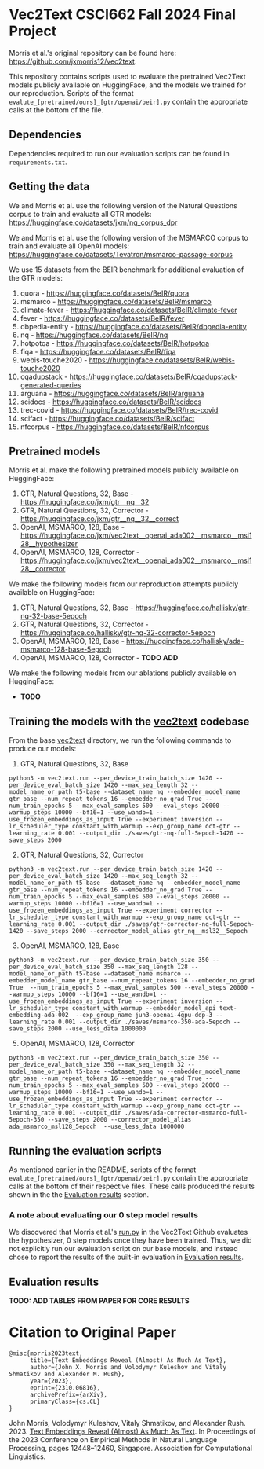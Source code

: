 # Vec2Text CSCI662 Fall 2024 Final Project

Morris et al.'s original repository can be found here: https://github.com/jxmorris12/vec2text.

This repository contains scripts used to evaluate the pretrained Vec2Text models publicly available on HuggingFace, and the models we trained for our reproduction.
Scripts of the format `evalute_[pretrained/ours]_[gtr/openai/beir].py` contain the appropriate calls at the bottom of the file. 

## Dependencies
Dependencies required to run our evaluation scripts can be found in `requirements.txt`.

## Getting the data
We and Morris et al. use the following version of the Natural Questions corpus to train and evaluate all GTR models: https://huggingface.co/datasets/jxm/nq_corpus_dpr

We and Morris et al. use the following version of the MSMARCO corpus to train and evaluate all OpenAI models: https://huggingface.co/datasets/Tevatron/msmarco-passage-corpus

We use 15 datasets from the BEIR benchmark for additional evaluation of the GTR models:

1. quora - https://huggingface.co/datasets/BeIR/quora
2. msmarco - https://huggingface.co/datasets/BeIR/msmarco
3. climate-fever - https://huggingface.co/datasets/BeIR/climate-fever
4. fever - https://huggingface.co/datasets/BeIR/fever
5. dbpedia-entity - https://huggingface.co/datasets/BeIR/dbpedia-entity
6. nq - https://huggingface.co/datasets/BeIR/nq
7. hotpotqa - https://huggingface.co/datasets/BeIR/hotpotqa
8. fiqa - https://huggingface.co/datasets/BeIR/fiqa
9. webis-touche2020 - https://huggingface.co/datasets/BeIR/webis-touche2020
10. cqadupstack - https://huggingface.co/datasets/BeIR/cqadupstack-generated-queries
11. arguana - https://huggingface.co/datasets/BeIR/arguana
12. scidocs - https://huggingface.co/datasets/BeIR/scidocs
13. trec-covid - https://huggingface.co/datasets/BeIR/trec-covid
14. scifact - https://huggingface.co/datasets/BeIR/scifact
15. nfcorpus - https://huggingface.co/datasets/BeIR/nfcorpus

## Pretrained models
Morris et al. make the following pretrained models publicly available on HuggingFace:

1. GTR, Natural Questions, 32, Base - https://huggingface.co/jxm/gtr__nq__32
2. GTR, Natural Questions, 32, Corrector - https://huggingface.co/jxm/gtr__nq__32__correct
3. OpenAI, MSMARCO, 128, Base - https://huggingface.co/jxm/vec2text__openai_ada002__msmarco__msl128__hypothesizer
4. OpenAI, MSMARCO, 128, Corrector - https://huggingface.co/jxm/vec2text__openai_ada002__msmarco__msl128__corrector

We make the following models from our reproduction attempts publicly available on HuggingFace:

1. GTR, Natural Questions, 32, Base - https://huggingface.co/hallisky/gtr-nq-32-base-5epoch
2. GTR, Natural Questions, 32, Corrector - https://huggingface.co/hallisky/gtr-nq-32-corrector-5epoch
3. OpenAI, MSMARCO, 128, Base - https://huggingface.co/hallisky/ada-msmarco-128-base-5epoch
4. OpenAI, MSMARCO, 128, Corrector - **TODO ADD**


We make the following models from our ablations publicly available on HuggingFace:

- **TODO**

## Training the models with the [vec2text](https://github.com/jxmorris12/vec2text/tree/master) codebase

From the base [vec2text](https://github.com/jxmorris12/vec2text/tree/master) directory, we run the following commands to produce our models:

1. GTR, Natural Questions, 32, Base
```
python3 -m vec2text.run --per_device_train_batch_size 1420 --per_device_eval_batch_size 1420 --max_seq_length 32 --model_name_or_path t5-base --dataset_name nq --embedder_model_name gtr_base --num_repeat_tokens 16 --embedder_no_grad True --num_train_epochs 5 --max_eval_samples 500 --eval_steps 20000 --warmup_steps 10000 --bf16=1 --use_wandb=1 --use_frozen_embeddings_as_input True --experiment inversion --lr_scheduler_type constant_with_warmup --exp_group_name oct-gtr --learning_rate 0.001 --output_dir ./saves/gtr-nq-full-5epoch-1420 --save_steps 2000
```

2. GTR, Natural Questions, 32, Corrector
```
python3 -m vec2text.run --per_device_train_batch_size 1420 --per_device_eval_batch_size 1420 --max_seq_length 32 --model_name_or_path t5-base --dataset_name nq --embedder_model_name gtr_base --num_repeat_tokens 16 --embedder_no_grad True --num_train_epochs 5 --max_eval_samples 500 --eval_steps 20000 --warmup_steps 10000 --bf16=1 --use_wandb=1 --use_frozen_embeddings_as_input True --experiment corrector --lr_scheduler_type constant_with_warmup --exp_group_name oct-gtr --learning_rate 0.001 --output_dir ./saves/gtr-corrector-nq-full-5epoch-1420 --save_steps 2000 --corrector_model_alias gtr_nq__msl32__5epoch
```

3. OpenAI, MSMARCO, 128, Base
```
python3 -m vec2text.run --per_device_train_batch_size 350 --per_device_eval_batch_size 350 --max_seq_length 128 --model_name_or_path t5-base --dataset_name msmarco --embedder_model_name gtr_base --num_repeat_tokens 16 --embedder_no_grad True  --num_train_epochs 5 --max_eval_samples 500 --eval_steps 20000 --warmup_steps 10000 --bf16=1 --use_wandb=1 --use_frozen_embeddings_as_input True --experiment inversion --lr_scheduler_type constant_with_warmup --embedder_model_api text-embedding-ada-002  --exp_group_name jun3-openai-4gpu-ddp-3 --learning_rate 0.001 --output_dir ./saves/msmarco-350-ada-5epoch --save_steps 2000 --use_less_data 1000000 
```

5. OpenAI, MSMARCO, 128, Corrector
```
python3 -m vec2text.run --per_device_train_batch_size 350 --per_device_eval_batch_size 350 --max_seq_length 32 --model_name_or_path t5-base --dataset_name nq --embedder_model_name gtr_base --num_repeat_tokens 16 --embedder_no_grad True --num_train_epochs 5 --max_eval_samples 500 --eval_steps 20000 --warmup_steps 10000 --bf16=1 --use_wandb=1 --use_frozen_embeddings_as_input True --experiment corrector --lr_scheduler_type constant_with_warmup --exp_group_name oct-gtr --learning_rate 0.001 --output_dir ./saves/ada-corrector-msmarco-full-5epoch-350 --save_steps 2000 --corrector_model_alias ada_msmarco_msl128_5epoch  --use_less_data 1000000 
```


## Running the evaluation scripts 

As mentioned earlier in the README, scripts of the format `evalute_[pretrained/ours]_[gtr/openai/beir].py` contain the appropriate calls at the bottom of their respective files. 
These calls produced the results shown in the the [Evaluation results](https://github.com/emilymweiss/vec2text_662_project/edit/main/README.md#evaluation-results) section. 


### A note about evaluating our 0 step model results 
We discovered that Morris et al.'s [run.py](https://github.com/jxmorris12/vec2text/blob/master/vec2text/run.py) in the Vec2Text Github evaluates the hypothesizer, 0 step models once they have been trained.
Thus, we did not explicitly run our evaluation script on our base models, and instead chose to report the results of the built-in evaluation in [Evaluation results](https://github.com/emilymweiss/vec2text_662_project/edit/main/README.md#evaluation-results). 

## Evaluation results 

**TODO: ADD TABLES FROM PAPER FOR CORE RESULTS**


# Citation to Original Paper
```
@misc{morris2023text,
      title={Text Embeddings Reveal (Almost) As Much As Text},
      author={John X. Morris and Volodymyr Kuleshov and Vitaly Shmatikov and Alexander M. Rush},
      year={2023},
      eprint={2310.06816},
      archivePrefix={arXiv},
      primaryClass={cs.CL}
}
```

John Morris, Volodymyr Kuleshov, Vitaly Shmatikov, and Alexander Rush. 2023. [Text Embeddings Reveal (Almost) As Much As Text](https://aclanthology.org/2023.emnlp-main.765). In Proceedings of the 2023 Conference on Empirical Methods in Natural Language Processing, pages 12448–12460, Singapore. Association for Computational Linguistics.
